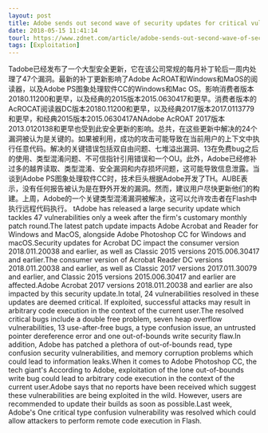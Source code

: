```yaml
---
layout: post
title: Adobe sends out second wave of security updates for critical vulnerabilities
date: 2018-05-15 11:41:14
tourl: https://www.zdnet.com/article/adobe-sends-out-second-wave-of-security-updates-for-critical-vulnerabilities/
tags: [Exploitation]
---
```

Tadobe已经发布了一个大型安全更新，它在该公司常规的每月补丁轮后一周内处理了47个漏洞。最新的补丁更新影响了Adobe AcROAT和Windows和MaOS的阅读器，以及Adobe PS图象处理软件CC的Windows和Mac OS。影响消费者版本20180.11200和更早，以及经典的2015版本2015.0630417和更早。消费者版本的AcROCAT阅读器DC版本20180.11200和更早，以及经典2017版本2017.0113779和更早，和经典2015版本2015.0630417ANAdobe AcROAT 2017版本2013.0120138和更早也受到此安全更新的影响。总共，在这些更新中解决的24个漏洞被认为是关键的。如果被利用，成功的攻击可能导致在当前用户的上下文中执行任意代码。解决的关键错误包括双自由问题、七堆溢出漏洞、13在免费bug之后的使用、类型混淆问题、不可信指针引用错误和一个OU。此外，Adobe已经修补过多的越界读取、类型混淆、安全漏洞和内存损坏问题，这可能导致信息泄露。当谈到Adobe PS图象处理软件CC时，技术巨头根据Adobe开发了TH。AUBE表示，没有任何报告被认为是在野外开发的漏洞。然而，建议用户尽快更新他们的构建。上周，Adobe的一个关键类型混淆漏洞被解决，这可以允许攻击者在Flash中执行远程代码执行。
tAdobe has released a large security update which tackles 47 vulnerabilities only a week after the firm's customary monthly patch round.The latest patch update impacts Adobe Acrobat and Reader for Windows and MacOS, alongside Adobe Photoshop CC for Windows and macOS.Security updates for Acrobat DC impact the consumer version 2018.011.20038 and earlier, as well as Classic 2015 versions 2015.006.30417 and earlier.The consumer version of Acrobat Reader DC versions 2018.011.20038 and earlier, as well as Classic 2017 versions 2017.011.30079 and earlier, and Classic 2015 versions 2015.006.30417 and earlier are affected.Adobe Acrobat 2017 versions 2018.011.20038 and earlier are also impacted by this security update.In total, 24 vulnerabilities resolved in these updates are deemed critical. If exploited, successful attacks may result in arbitrary code execution in the context of the current user.The resolved critical bugs include a double free problem, seven heap overflow vulnerabilities, 13 use-after-free bugs, a type confusion issue, an untrusted pointer dereference error and one out-of-bounds write security flaw.In addition, Adobe has patched a plethora of out-of-bounds read, type confusion security vulnerabilities, and memory corruption problems which could lead to information leaks.When it comes to Adobe Photoshop CC, the tech giant's According to Adobe, exploitation of the lone out-of-bounds write bug could lead to arbitrary code execution in the context of the current user.Adobe says that no reports have been received which suggest these vulnerabilities are being exploited in the wild. However, users are recommended to update their builds as soon as possible.Last week, Adobe's One critical type confusion vulnerability was resolved which could allow attackers to perform remote code execution in Flash.